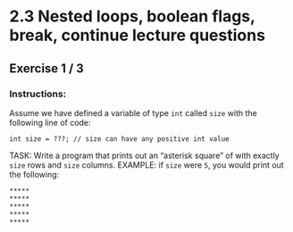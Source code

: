 # 2.3 Nested loops, boolean flags, break, continue lecture questions
## Exercise 1 / 3
### Instructions:
Assume we have defined a variable of type `int` called `size` with the following line of code:

```
int size = ???; // size can have any positive int value
```

TASK: Write a program that prints out an “asterisk square” of with exactly `size` rows and `size` columns.
EXAMPLE: if `size` were `5`, you would print out the following:

```
*****
*****
*****
*****
*****
```